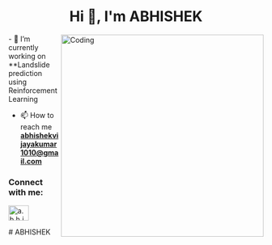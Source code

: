 <h1 align="center">Hi 👋, I'm ABHISHEK</h1>
<img align="right" alt="Coding" width="400" src="https://i.gifer.com/6tXM.gif">
- 🔭 I’m currently working on **Landslide prediction using Reinforcement Learning

- 📫 How to reach me **abhishekvijayakumar1010@gmail.com**

<h3 align="left">Connect with me:</h3>
<p align="left">
<a href="https://instagram.com/a.b.h.i.s_h_e_k_" target="blank"><img align="center" src="https://raw.githubusercontent.com/rahuldkjain/github-profile-readme-generator/master/src/images/icons/Social/instagram.svg" alt="a.b.h.i.s_h_e_k_" height="30" width="40" /></a>
</p>
# ABHISHEK
 
